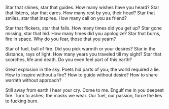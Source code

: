 Star that shines, star that guides.
How many wishes have you heard?
Star that listens, star that cares.
How many rest by you, their head?
Star that smiles, star that inspires.
How many call on you as friend?

Star that flickers, star that falls.
How many times did you get up?
Star gone missing, star that hid.
How many times did you apologize?
Star that burns, fire in space.
Why do you fear, those that you yearn?

Star of fuel, ball of fire.
Did you pick warmth or your desires?
Star in the distance, rays of light.
How many years you traveled till my sight?
Star that scorches, life and death.
Do you even feel part of this earth?

Great explosion in the sky.
Poets hid parts of you; the world required a lie.
How to inspire without a fire?
How to guide without desire?
How to share warmth without approach?

Still away from earth I hear your cry.
Come to me.
Engulf me in you deepest fire.
Turn to ashes; the masks we wear.
Our fuel, our passion, force the lies to fucking burn.